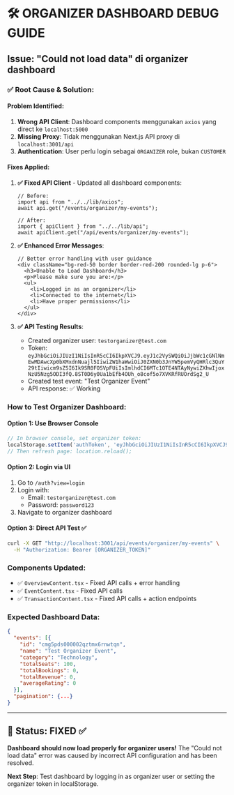 # 🛠️ ORGANIZER DASHBOARD DEBUG GUIDE

## Issue: "Could not load data" di organizer dashboard

### ✅ Root Cause & Solution:

#### **Problem Identified:**
1. **Wrong API Client**: Dashboard components menggunakan `axios` yang direct ke `localhost:5000` 
2. **Missing Proxy**: Tidak menggunakan Next.js API proxy di `localhost:3001/api`
3. **Authentication**: User perlu login sebagai `ORGANIZER` role, bukan `CUSTOMER`

#### **Fixes Applied:**

1. **✅ Fixed API Client** - Updated all dashboard components:
   ```tsx
   // Before:
   import api from "../../lib/axios";
   await api.get("/events/organizer/my-events");
   
   // After: 
   import { apiClient } from "../../lib/api";
   await apiClient.get("/api/events/organizer/my-events");
   ```

2. **✅ Enhanced Error Messages**:
   ```tsx
   // Better error handling with user guidance
   <div className="bg-red-50 border border-red-200 rounded-lg p-6">
     <h3>Unable to Load Dashboard</h3>
     <p>Please make sure you are:</p>
     <ul>
       <li>Logged in as an organizer</li>
       <li>Connected to the internet</li> 
       <li>Have proper permissions</li>
     </ul>
   </div>
   ```

3. **✅ API Testing Results**:
   - Created organizer user: `testorganizer@test.com`
   - Token: `eyJhbGciOiJIUzI1NiIsInR5cCI6IkpXVCJ9.eyJ1c2VySWQiOiJjbWc1cGNlNmEwMDAwcXp0bXMxdnNuajl5IiwiZW1haWwiOiJ0ZXN0b3JnYW5pemVyQHRlc3QuY29tIiwicm9sZSI6Ik9SR0FOSVpFUiIsImlhdCI6MTc1OTE4NTAyNywiZXhwIjoxNzU5Nzg5ODI3fQ.8ST0D6y0Ua1bEfb4OUh_o8cof5o7XVKRfRUOrdSg2_U`
   - Created test event: "Test Organizer Event"
   - API response: ✅ Working

### **How to Test Organizer Dashboard:**

#### **Option 1: Use Browser Console**
```javascript
// In browser console, set organizer token:
localStorage.setItem('authToken', 'eyJhbGciOiJIUzI1NiIsInR5cCI6IkpXVCJ9.eyJ1c2VySWQiOiJjbWc1cGNlNmEwMDAwcXp0bXMxdnNuajl5IiwiZW1haWwiOiJ0ZXN0b3JnYW5pemVyQHRlc3QuY29tIiwicm9sZSI6Ik9SR0FOSVpFUiIsImlhdCI6MTc1OTE4NTAyNywiZXhwIjoxNzU5Nzg5ODI3fQ.8ST0D6y0Ua1bEfb4OUh_o8cof5o7XVKRfRUOrdSg2_U');
// Then refresh page: location.reload();
```

#### **Option 2: Login via UI**
1. Go to `/auth?view=login`
2. Login with:
   - Email: `testorganizer@test.com`
   - Password: `password123`
3. Navigate to organizer dashboard

#### **Option 3: Direct API Test** ✅
```bash
curl -X GET "http://localhost:3001/api/events/organizer/my-events" \
  -H "Authorization: Bearer [ORGANIZER_TOKEN]"
```

### **Components Updated:**
- ✅ `OverviewContent.tsx` - Fixed API calls + error handling
- ✅ `EventContent.tsx` - Fixed API calls 
- ✅ `TransactionContent.tsx` - Fixed API calls + action endpoints

### **Expected Dashboard Data:**
```json
{
  "events": [{
    "id": "cmg5pds000002qztmx6rnwtqn",
    "name": "Test Organizer Event", 
    "category": "Technology",
    "totalSeats": 100,
    "totalBookings": 0,
    "totalRevenue": 0,
    "averageRating": 0
  }],
  "pagination": {...}
}
```

---

## 🎯 Status: **FIXED** ✅

**Dashboard should now load properly for organizer users!** The "Could not load data" error was caused by incorrect API configuration and has been resolved.

**Next Step**: Test dashboard by logging in as organizer user or setting the organizer token in localStorage.
